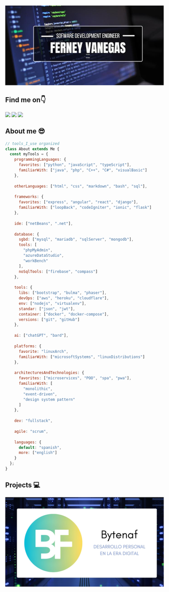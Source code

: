 ![Hi There](/images/intro.jpg "Hi There")


## Find me on👇


[<img src="https://img.shields.io/badge/ferney_vanegas-x?logo=x&labelColor=black">](https://twitter.com/ferney_vanegas)
[<img src="https://img.shields.io/badge/ferney_vanegas_hernandez-x?logo=linkedin&labelColor=blue&link=https%3A%2F%2Fwww.linkedin.com%2Fin%2Fferney-vanegas-hernandez%2F)">](https://www.linkedin.com/in/ferney-vanegas-hernandez/)
[<img src="https://img.shields.io/badge/ferneyvanegas-gmail?logo=gmail&labelColor=white">](mailto:ferneyvanegas@gmail.com)


## About me 😎

```javascript
// tools_I_use organized
class About extends Me { 
  const myTools = {  
    programmingLanguages: {
      favorites: ["python", "javaScript", "typeScript"],
      familiarWith: ["java", "php", "C++", "C#", "visualBasic"]
    },

    otherLanguages: ["html", "css", "markdown", "bash", "sql"],

    frameworks: {
      favorites: ["express", "angular", "react", "django"],
      familiarWith: ["loopBack", "codeIgniter", "ionic", "flask"]
    },

    ide: ["netBeans", ".net"],

    database: {
      sgbd: ["mysql", "mariadb", "sqlServer", "mongodb"],
      tools: [
        "phpMyAdmin",
        "azureDataStudio",
        "workBench"
      ],
      noSqlTools: ["firebase", "compass"]
    },

    tools: {
      libs: ["bootstrap", "bulma", "phaser"],
      devOps: ["aws", "heroku", "cloudflare"],
      env: ["nodejs", "virtualenv"],
      standar: ["json", "jwt"],
      container: ["docker", "docker-compose"],
      versions: ["git", "gitHub"]
    },

    ai: ["chatGPT", "bard"],

    platforms: {
      favorite: "linuxArch",
      familiarWith: ["microsoftSystems", "linuxDistributions"]  
    }, 

    architecturesAndTechnologies: {
      favorites: ["microservices", "POO", "spa", "pwa"],
      familiarWith: [
        "monolithic",
        "event-driven",
        "design system pattern"
      ]
    },

    dev: "fullstack",

    agile: "scrum",

    languages: {
      default: "spanish",
      more: ["english"]
    }
  };
}
```
## Projects 💻

<a href="https://bytenaf.com">
  <img src="images/project.jpg">
</a>